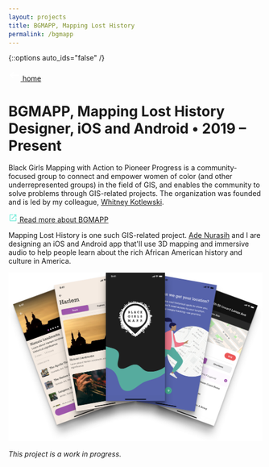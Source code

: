```yaml
---
layout: projects
title: BGMAPP, Mapping Lost History
permalink: /bgmapp
---
```


{::options auto_ids="false" /}

<div class="container__back">
    <a href="/">
        <svg xmlns="http://www.w3.org/2000/svg" width="24" height="24" viewBox="0 0 24 24" fill="#FFF"><path d="M0 0h24v24H0z" fill="none"/><path d="M21 11H6.83l3.58-3.59L9 6l-6 6 6 6 1.41-1.41L6.83 13H21z"/></svg> home
    </a>
</div>

<h1 class="bgmapp">
    BGMAPP, Mapping Lost History
    <span class="header-description">Designer, iOS and Android  •  2019 – Present</span>
</h1>

<section>
    <p>Black Girls Mapping with Action to Pioneer Progress is a community-focused group to connect and empower women of color (and other underrepresented groups) in the field of GIS, and enables the community to solve problems through GIS-related projects. The organization was founded and is led by my colleague, <a target="_blank" href="https://www.linkedin.com/in/whitney-kotlewski-coleman-3074b876/">Whitney Kotlewski</a>.</p>
    <a class="chip read-more" target="_blank" href="https://bgmapp.org/">
        <svg width="18" height="18" viewBox="0 0 18 18" fill="none" xmlns="http://www.w3.org/2000/svg"><path d="M14.25 14.25H3.75V3.75H9V2.25H3.75C2.9175 2.25 2.25 2.925 2.25 3.75V14.25C2.25 15.075 2.9175 15.75 3.75 15.75H14.25C15.075 15.75 15.75 15.075 15.75 14.25V9H14.25V14.25ZM10.5 2.25V3.75H13.1925L5.82 11.1225L6.8775 12.18L14.25 4.8075V7.5H15.75V2.25H10.5Z" fill="#77ECDA"/></svg> Read more about BGMAPP
    </a>
</section>

<section>
    <p>Mapping Lost History is one such GIS-related project. <a target="_blank" href="https://adenurasih.com/">Ade Nurasih</a> and I are designing an iOS and Android app that'll use 3D mapping and immersive audio to help people learn about the rich African American history and culture in America.</p>
    <div class="container__image">
        <a target="_blank" href="https://photos.app.goo.gl/zYwf2KmVVG47gMNF9"><img src="/images/bgmapp.png" alt="Mapping Lost History, Preliminary Screens"></a>
        <p class="caption"><em>This project is a work in progress.</em></p>
    </div>
</section>